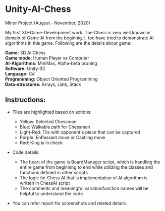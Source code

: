 # Unity-AI-Chess

Minor Project (August - November, 2020)

My first 3D-Game-Development work. The Chess is very well known in domain of Game AI from the beginnig. I, too have tried to demonstrate AI algorithms in this game. Following are the details about game:

<b>Game:</b> 3D AI Chess\
<b>Game mode:</b> Human Player vs Computer\
<b>AI-Algorithms:</b> MiniMax, Alpha-beta pruning\
<b>Software:</b> Unity-3D\
<b>Language:</b> C#\
<b>Programming:</b> Object Oriented Programming\
<b>Data-structures:</b> Arrays, Lists, Stack

## Instructions:

-   Tiles are highlighted based on actions:

    -   Yellow: Selected Chessman
    -   Blue: Walkable path for Chessman
    -   Light-Red: Tile with opponent's piece that can be captured
    -   Purple: EnPassant move or Castling move
    -   Red: King is in check

-   Code details:
    -   The heart of the game is BoardManager script, which is handling the entire game from beginning to end while utilizing the classes and functions defined in other scripts
    -   The logic for Chess AI that is implementation of AI algorithm is written in ChessAI script
    -   The comments and meaningful variable/function names will be helpful to understand the code
-   You can refer report for screenshots and related details.
